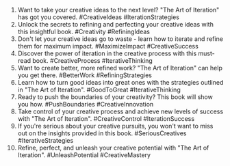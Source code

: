 1. Want to take your creative ideas to the next level? "The Art of Iteration" has got you covered. #CreativeIdeas #IterationStrategies
2. Unlock the secrets to refining and perfecting your creative ideas with this insightful book. #Creativity #RefiningIdeas
3. Don't let your creative ideas go to waste - learn how to iterate and refine them for maximum impact. #MaximizeImpact #CreativeSuccess
4. Discover the power of iteration in the creative process with this must-read book. #CreativeProcess #IterativeThinking
5. Want to create better, more refined work? "The Art of Iteration" can help you get there. #BetterWork #RefiningStrategies
6. Learn how to turn good ideas into great ones with the strategies outlined in "The Art of Iteration". #GoodToGreat #IterativeThinking
7. Ready to push the boundaries of your creativity? This book will show you how. #PushBoundaries #CreativeInnovation
8. Take control of your creative process and achieve new levels of success with "The Art of Iteration". #CreativeControl #IterationSuccess
9. If you're serious about your creative pursuits, you won't want to miss out on the insights provided in this book. #SeriousCreatives #IterativeStrategies
10. Refine, perfect, and unleash your creative potential with "The Art of Iteration". #UnleashPotential #CreativeMastery
